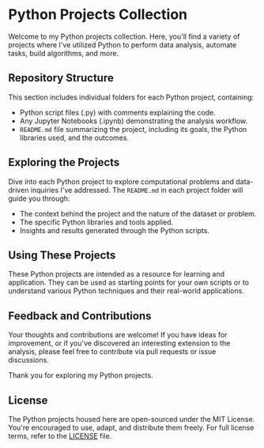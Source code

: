 # Python Projects Collection

Welcome to my Python projects collection. Here, you'll find a variety of projects where I've utilized Python to perform data analysis, automate tasks, build algorithms, and more.

## Repository Structure

This section includes individual folders for each Python project, containing:

- Python script files (.py) with comments explaining the code.
- Any Jupyter Notebooks (.ipynb) demonstrating the analysis workflow.
- `README.md` file summarizing the project, including its goals, the Python libraries used, and the outcomes.

## Exploring the Projects

Dive into each Python project to explore computational problems and data-driven inquiries I've addressed. The `README.md` in each project folder will guide you through:

- The context behind the project and the nature of the dataset or problem.
- The specific Python libraries and tools applied.
- Insights and results generated through the Python scripts.

## Using These Projects

These Python projects are intended as a resource for learning and application. They can be used as starting points for your own scripts or to understand various Python techniques and their real-world applications.

## Feedback and Contributions

Your thoughts and contributions are welcome! If you have ideas for improvement, or if you've discovered an interesting extension to the analysis, please feel free to contribute via pull requests or issue discussions.

Thank you for exploring my Python projects.

## License

The Python projects housed here are open-sourced under the MIT License. You're encouraged to use, adapt, and distribute them freely. For full license terms, refer to the [LICENSE](LICENSE.md) file.
